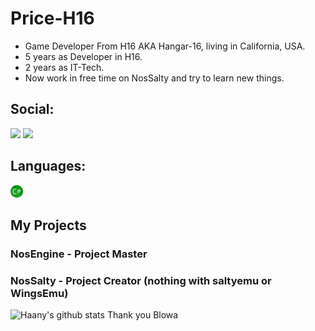 # Price-H16

- Game Developer From H16 AKA Hangar-16, living in California, USA.
- 5 years as Developer in H16.
- 2 years as IT-Tech.
- Now work in free time on NosSalty and try to learn new things.

## Social:
[![](https://img.shields.io/badge/%40Price--H16-181717?style=flat-square&logo=github)](https://github.com/price-h16)
[![](https://img.shields.io/badge/-Price%230016-%232c2f33?style=flat-square&logo=discord)]()

## Languages:
<code><img height="20" src="https://raw.githubusercontent.com/github/explore/80688e429a7d4ef2fca1e82350fe8e3517d3494d/topics/csharp/csharp.png"></code>

## My Projects

### NosEngine - Project Master

### NosSalty - Project Creator (nothing with saltyemu or WingsEmu)

![Haany's github stats Thank you Blowa](https://github-readme-stats.vercel.app/api?username=Price-H16&show_icons=true&hide=[%22issues%22])
